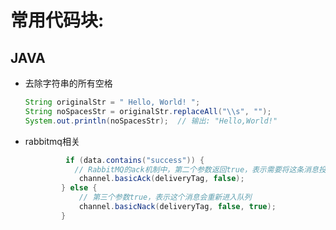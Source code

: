 # 常用代码块: <br>

## JAVA <br>

* 去除字符串的所有空格
    ``` java
    String originalStr = " Hello, World! ";
    String noSpacesStr = originalStr.replaceAll("\\s", "");
    System.out.println(noSpacesStr);  // 输出: "Hello,World!"
    ```
* rabbitmq相关
  ``` java
           if (data.contains("success")) {
             // RabbitMQ的ack机制中，第二个参数返回true，表示需要将这条消息投递给其他的消费者重新消费
              channel.basicAck(deliveryTag, false);
          } else {
              // 第三个参数true，表示这个消息会重新进入队列
              channel.basicNack(deliveryTag, false, true);
          }
  ```
